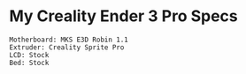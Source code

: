 # My Creality Ender 3 Pro Specs
```
Motherboard: MKS E3D Robin 1.1
Extruder: Creality Sprite Pro
LCD: Stock
Bed: Stock
```

